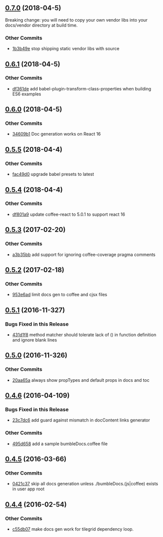 ## [0.7.0](https://github.com/littlebee/bumble-docs.git/compare/0.6.1...0.7.0) (2018-04-5)
Breaking change:   you will need to copy your own vendor libs into your docs/vendor  directory at build time.

### Other Commits
* [1b3b49e](https://github.com/littlebee/bumble-docs.git/commit/1b3b49ec5c54726f47738ab26b319f7bcbe24666) stop shipping static vendor libs with source

## [0.6.1](https://github.com/littlebee/bumble-docs.git/compare/0.6.0...0.6.1) (2018-04-5)


### Other Commits
* [df361de](https://github.com/littlebee/bumble-docs.git/commit/df361de2cde5c5c7c9e151cba256055e19676949) add babel-plugin-transform-class-properties when building ES6 examples

## [0.6.0](https://github.com/littlebee/bumble-docs.git/compare/0.5.5...0.6.0) (2018-04-5)


### Other Commits
* [34609b1](https://github.com/littlebee/bumble-docs.git/commit/34609b1369a85417be96b3a3e560081e7f30ca31) Doc generation works on React 16

## [0.5.5](https://github.com/littlebee/bumble-docs.git/compare/0.5.4...0.5.5) (2018-04-4)


### Other Commits
* [fac49d0](https://github.com/littlebee/bumble-docs.git/commit/fac49d0c84263d64520798112e708b98b5b91d08) upgrade babel presets to latest

## [0.5.4](https://github.com/littlebee/bumble-docs.git/compare/0.5.3...0.5.4) (2018-04-4)


### Other Commits
* [df801a9](https://github.com/littlebee/bumble-docs.git/commit/df801a97bedfd41105556b0759591c2a4845d89c) update coffee-react to 5.0.1 to support react 16

## [0.5.3](https://github.com/littlebee/bumble-docs.git/compare/0.5.2...0.5.3) (2017-02-20)


### Other Commits
* [a3b35bb](https://github.com/littlebee/bumble-docs.git/commit/a3b35bb1f361062e747ffdde186dcb45de53289c) add support for ignoring coffee-coverage pragma comments

## [0.5.2](https://github.com/littlebee/bumble-docs.git/compare/0.5.1...0.5.2) (2017-02-18)


### Other Commits
* [953e6ad](https://github.com/littlebee/bumble-docs.git/commit/953e6ad7da431657a4b071bc672395657f5c9cda) limit docs gen to coffee and cjsx files

## [0.5.1](https://github.com/littlebee/bumble-docs.git/compare/0.5.0...0.5.1) (2016-11-327)


### Bugs Fixed in this Release
* [431d1f8](https://github.com/littlebee/bumble-docs.git/commit/431d1f847f5e2c0de6143807aa577581f56e9e2c)  method matcher should tolerate lack of () in function definition and ignore blank lines

## [0.5.0](https://github.com/littlebee/bumble-docs.git/compare/0.4.6...0.5.0) (2016-11-326)


### Other Commits
* [20aa65a](https://github.com/littlebee/bumble-docs.git/commit/20aa65a65acddfdc24927aec7ab8f65e5f562113) always show propTypes and default props in docs and toc

## [0.4.6](https://github.com/littlebee/bumble-docs.git/compare/0.4.5...0.4.6) (2016-04-109)


### Bugs Fixed in this Release
* [23c7dc6](https://github.com/littlebee/bumble-docs.git/commit/23c7dc61438f5908a934cd4f33edd2333eec2b89)  add guard against mismatch in docContent links generator

### Other Commits
* [495d658](https://github.com/littlebee/bumble-docs.git/commit/495d65847e8f00902fb5ecd9b4c824020fd0de59) add a sample bumbleDocs.coffee file

## [0.4.5](https://github.com/littlebee/bumble-docs.git/compare/0.4.4...0.4.5) (2016-03-66)


### Other Commits
* [0421c37](https://github.com/littlebee/bumble-docs.git/commit/0421c37c8318dc6a38dd80a34add30c24d617e40) skip all docs generation unless ./bumbleDocs.(js|coffee) exists in user app root

## [0.4.4](https://github.com/littlebee/bumble-docs.git/compare/0.0.0...0.4.4) (2016-02-54)


### Other Commits
* [c55db07](https://github.com/littlebee/bumble-docs.git/commit/c55db07b1b0866bd04db74f6bec86a12113e393c) make docs gen work for tilegrid dependency loop.
